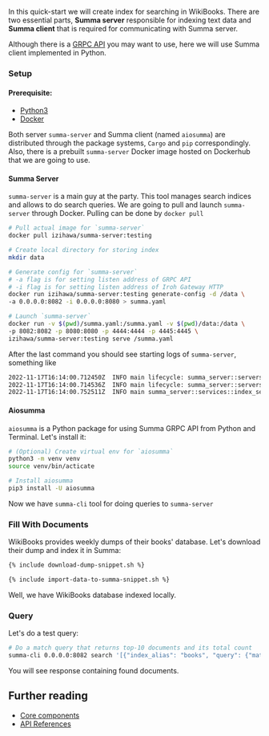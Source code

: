 In this quick-start we will create index for searching in WikiBooks. There are two essential parts, **Summa server** responsible for
indexing text data and **Summa client** that is required for communicating with Summa server. 

Although there is a [GRPC API](/summa/apis/grpc-api) you may want to use, here we will use Summa client implemented in Python.

### Setup <a name="setup"></a>

#### Prerequisite:
- [Python3](https://www.python.org/downloads/)
- [Docker](https://www.docker.com/)

Both server `summa-server` and Summa client (named `aiosumma`) are distributed through the package systems, `Cargo` and `pip` correspondingly.
Also, there is a prebuilt `summa-server` Docker image hosted on Dockerhub that we are going to use.

#### Summa Server
`summa-server` is a main guy at the party. This tool manages search indices and allows to do search queries. 
We are going to pull and launch `summa-server` through Docker. Pulling can be done by `docker pull`

```bash
# Pull actual image for `summa-server`
docker pull izihawa/summa-server:testing

# Create local directory for storing index
mkdir data

# Generate config for `summa-server`
# -a flag is for setting listen address of GRPC API
# -i flag is for setting listen address of Iroh Gateway HTTP
docker run izihawa/summa-server:testing generate-config -d /data \
-a 0.0.0.0:8082 -i 0.0.0.0:8080 > summa.yaml

# Launch `summa-server`
docker run -v $(pwd)/summa.yaml:/summa.yaml -v $(pwd)/data:/data \
-p 8082:8082 -p 8080:8080 -p 4444:4444 -p 4445:4445 \
izihawa/summa-server:testing serve /summa.yaml
```

After the last command you should see starting logs of `summa-server`, something like
```bash
2022-11-17T16:14:00.712450Z  INFO main lifecycle: summa_server::servers::metrics: action="binded" endpoint="0.0.0.0:8084"
2022-11-17T16:14:00.714536Z  INFO main lifecycle: summa_server::servers::grpc: action="binded" endpoint="0.0.0.0:8082"
2022-11-17T16:14:00.752511Z  INFO main summa_server::services::index_service: action="index_holders" index_holders={}
```

#### Aiosumma
`aiosumma` is a Python package for using Summa GRPC API from Python and Terminal. Let's install it:

```bash
# (Optional) Create virtual env for `aiosumma`
python3 -m venv venv
source venv/bin/acticate

# Install aiosumma
pip3 install -U aiosumma
```
Now we have `summa-cli` tool for doing queries to `summa-server`

### Fill With Documents <a name="fill"></a>
WikiBooks provides weekly dumps of their books' database. 
Let's download their dump and index it in Summa:

```bash
{% include download-dump-snippet.sh %}

{% include import-data-to-summa-snippet.sh %}
```

Well, we have WikiBooks database indexed locally.

### Query <a name="query"></a>
Let's do a test query:

```bash
# Do a match query that returns top-10 documents and its total count
summa-cli 0.0.0.0:8082 search '[{"index_alias": "books", "query": {"match": {"value": "astronomy"}}, "collectors": [{"top_docs": {"limit": 10}}, {"count": {}}]}]'
```

You will see response containing found documents.

## Further reading
- [Core components](/summa/core)
- [API References](/summa/apis)